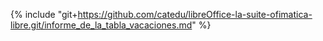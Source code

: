 {% include "git+https://github.com/catedu/libreOffice-la-suite-ofimatica-libre.git/informe_de_la_tabla_vacaciones.md" %}